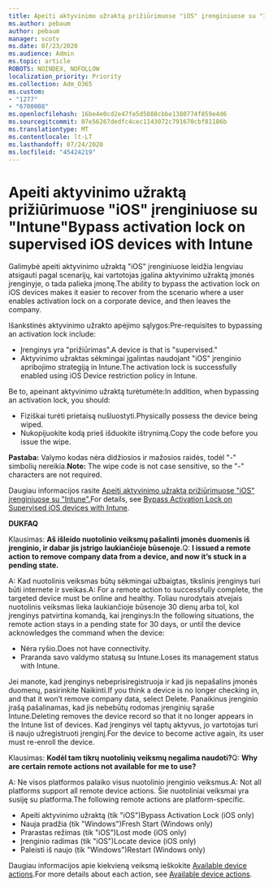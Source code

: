 ```yaml
---
title: Apeiti aktyvinimo užraktą prižiūrimuose "iOS" įrenginiuose su "Intune"
ms.author: pebaum
author: pebaum
manager: scotv
ms.date: 07/23/2020
ms.audience: Admin
ms.topic: article
ROBOTS: NOINDEX, NOFOLLOW
localization_priority: Priority
ms.collection: Adm_O365
ms.custom:
- "1277"
- "6700008"
ms.openlocfilehash: 16be4e0cd2e47fe5d5888cbbe1380774f859e4d6
ms.sourcegitcommit: 07e56267dedfc4cec1143072c791670cbf81186b
ms.translationtype: MT
ms.contentlocale: lt-LT
ms.lasthandoff: 07/24/2020
ms.locfileid: "45424219"
---
```

# <a name="bypass-activation-lock-on-supervised-ios-devices-with-intune"></a><span data-ttu-id="ed6c6-102">Apeiti aktyvinimo užraktą prižiūrimuose "iOS" įrenginiuose su "Intune"</span><span class="sxs-lookup"><span data-stu-id="ed6c6-102">Bypass activation lock on supervised iOS devices with Intune</span></span>

<span data-ttu-id="ed6c6-103">Galimybė apeiti aktyvinimo užraktą "iOS" įrenginiuose leidžia lengviau atsigauti pagal scenarijų, kai vartotojas įgalina aktyvinimo užraktą įmonės įrenginyje, o tada palieka įmonę.</span><span class="sxs-lookup"><span data-stu-id="ed6c6-103">The ability to bypass the activation lock on iOS devices makes it easier to recover from the scenario where a user enables activation lock on a corporate device, and then leaves the company.</span></span>

<span data-ttu-id="ed6c6-104">Išankstinės aktyvinimo užrakto apėjimo sąlygos:</span><span class="sxs-lookup"><span data-stu-id="ed6c6-104">Pre-requisites to bypassing an activation lock include:</span></span>

- <span data-ttu-id="ed6c6-105">Įrenginys yra "prižiūrimas".</span><span class="sxs-lookup"><span data-stu-id="ed6c6-105">A device is that is "supervised."</span></span>
- <span data-ttu-id="ed6c6-106">Aktyvinimo užraktas sėkmingai įgalintas naudojant "iOS" įrenginio apribojimo strategiją in Intune.</span><span class="sxs-lookup"><span data-stu-id="ed6c6-106">The activation lock is successfully enabled using iOS Device restriction policy in Intune.</span></span>

<span data-ttu-id="ed6c6-107">Be to, apeinant aktyvinimo užraktą turėtumėte:</span><span class="sxs-lookup"><span data-stu-id="ed6c6-107">In addition, when bypassing an activation lock, you should:</span></span>

- <span data-ttu-id="ed6c6-108">Fiziškai turėti prietaisą nušluostyti.</span><span class="sxs-lookup"><span data-stu-id="ed6c6-108">Physically possess the device being wiped.</span></span>
- <span data-ttu-id="ed6c6-109">Nukopijuokite kodą prieš išduokite ištrynimą.</span><span class="sxs-lookup"><span data-stu-id="ed6c6-109">Copy the code before you issue the wipe.</span></span>

<span data-ttu-id="ed6c6-110">**Pastaba:** Valymo kodas nėra didžiosios ir mažosios raidės, todėl "-" simbolių nereikia.</span><span class="sxs-lookup"><span data-stu-id="ed6c6-110">**Note:** The wipe code is not case sensitive, so the "-" characters are not required.</span></span>

<span data-ttu-id="ed6c6-111">Daugiau informacijos rasite [Apeiti aktyvinimo užraktą prižiūrimuose "iOS" įrenginiuose su "Intune".](https://docs.microsoft.com/intune/device-activation-lock-bypass)</span><span class="sxs-lookup"><span data-stu-id="ed6c6-111">For details, see [Bypass Activation Lock on Supervised iOS devices with Intune](https://docs.microsoft.com/intune/device-activation-lock-bypass).</span></span>

<span data-ttu-id="ed6c6-112">**DUK**</span><span class="sxs-lookup"><span data-stu-id="ed6c6-112">**FAQ**</span></span>

<span data-ttu-id="ed6c6-113">Klausimas: **Aš išleido nuotolinio veiksmų pašalinti įmonės duomenis iš įrenginio, ir dabar jis įstrigo laukiančioje būsenoje.**</span><span class="sxs-lookup"><span data-stu-id="ed6c6-113">Q: **I issued a remote action to remove company data from a device, and now it’s stuck in a pending state.**</span></span>

<span data-ttu-id="ed6c6-114">A: Kad nuotolinis veiksmas būtų sėkmingai užbaigtas, tikslinis įrenginys turi būti internete ir sveikas.</span><span class="sxs-lookup"><span data-stu-id="ed6c6-114">A: For a remote action to successfully complete, the targeted device must be online and healthy.</span></span> <span data-ttu-id="ed6c6-115">Toliau nurodytais atvejais nuotolinis veiksmas lieka laukiančioje būsenoje 30 dienų arba tol, kol įrenginys patvirtina komandą, kai įrenginys:</span><span class="sxs-lookup"><span data-stu-id="ed6c6-115">In the following situations, the remote action stays in a pending state for 30 days, or until the device acknowledges the command when the device:</span></span>

- <span data-ttu-id="ed6c6-116">Nėra ryšio.</span><span class="sxs-lookup"><span data-stu-id="ed6c6-116">Does not have connectivity.</span></span>
- <span data-ttu-id="ed6c6-117">Praranda savo valdymo statusą su Intune.</span><span class="sxs-lookup"><span data-stu-id="ed6c6-117">Loses its management status with Intune.</span></span>

<span data-ttu-id="ed6c6-118">Jei manote, kad įrenginys nebeprisiregistruoja ir kad jis nepašalins įmonės duomenų, pasirinkite Naikinti.</span><span class="sxs-lookup"><span data-stu-id="ed6c6-118">If you think a device is no longer checking in, and that it won’t remove company data, select Delete.</span></span> <span data-ttu-id="ed6c6-119">Panaikinus įrenginio įrašą pašalinamas, kad jis nebebūtų rodomas įrenginių sąraše Intune.</span><span class="sxs-lookup"><span data-stu-id="ed6c6-119">Deleting removes the device record so that it no longer appears in the Intune list of devices.</span></span> <span data-ttu-id="ed6c6-120">Kad įrenginys vėl taptų aktyvus, jo vartotojas turi iš naujo užregistruoti įrenginį.</span><span class="sxs-lookup"><span data-stu-id="ed6c6-120">For the device to become active again, its user must re-enroll the device.</span></span>

<span data-ttu-id="ed6c6-121">Klausimas: **Kodėl tam tikrų nuotolinių veiksmų negalima naudoti?**</span><span class="sxs-lookup"><span data-stu-id="ed6c6-121">Q: **Why are certain remote actions not available for me to use?**</span></span>

<span data-ttu-id="ed6c6-122">A: Ne visos platformos palaiko visus nuotolinio įrenginio veiksmus.</span><span class="sxs-lookup"><span data-stu-id="ed6c6-122">A: Not all platforms support all remote device actions.</span></span> <span data-ttu-id="ed6c6-123">Šie nuotoliniai veiksmai yra susiję su platforma.</span><span class="sxs-lookup"><span data-stu-id="ed6c6-123">The following remote actions are platform-specific.</span></span>

- <span data-ttu-id="ed6c6-124">Apeiti aktyvinimo užraktą (tik "iOS")</span><span class="sxs-lookup"><span data-stu-id="ed6c6-124">Bypass Activation Lock (iOS only)</span></span>
- <span data-ttu-id="ed6c6-125">Nauja pradžia (tik "Windows")</span><span class="sxs-lookup"><span data-stu-id="ed6c6-125">Fresh Start (Windows only)</span></span>
- <span data-ttu-id="ed6c6-126">Prarastas režimas (tik "iOS")</span><span class="sxs-lookup"><span data-stu-id="ed6c6-126">Lost mode (iOS only)</span></span>
- <span data-ttu-id="ed6c6-127">Įrenginio radimas (tik "iOS")</span><span class="sxs-lookup"><span data-stu-id="ed6c6-127">Locate device (iOS only)</span></span>
- <span data-ttu-id="ed6c6-128">Paleisti iš naujo (tik "Windows")</span><span class="sxs-lookup"><span data-stu-id="ed6c6-128">Restart (Windows only)</span></span>

<span data-ttu-id="ed6c6-129">Daugiau informacijos apie kiekvieną veiksmą ieškokite [Available device actions](https://docs.microsoft.com/intune/device-management#available-device-actions).</span><span class="sxs-lookup"><span data-stu-id="ed6c6-129">For more details about each action, see [Available device actions](https://docs.microsoft.com/intune/device-management#available-device-actions).</span></span>